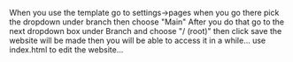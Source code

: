 <!--once you are done rading this delete or keep this for the future...-->
When you use the template go to settings->pages
when you go there pick the dropdown under branch then choose "Main"
After you do that go to the next dropdown box under Branch and choose "/ (root)"
then click save the website will be made then you will be able to access it in a while...
use index.html to edit the website...
